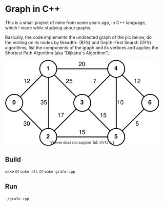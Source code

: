 # Graph in C++

This is a small project of mine from some years ago, in C++ language, which I made while studying
about graphs.

Basically, the code implements the undirected graph of the pic below, do the visiting on its nodes
by Breadth- (BFS) and Depth-First Search (DFS) algorithms, list the components of the graph and
its vertices and applies the Shortest Path Algorithm (aka &ldquo;Dijkstra's Algorithm&rdquo;).

![Undirected graph](https://raw.githubusercontent.com/rddevitte/grafo-cpp/master/graph.svg)

## Build

`make` or `make all` or `make grafo-cpp`

## Run

`./grafo-cpp`
